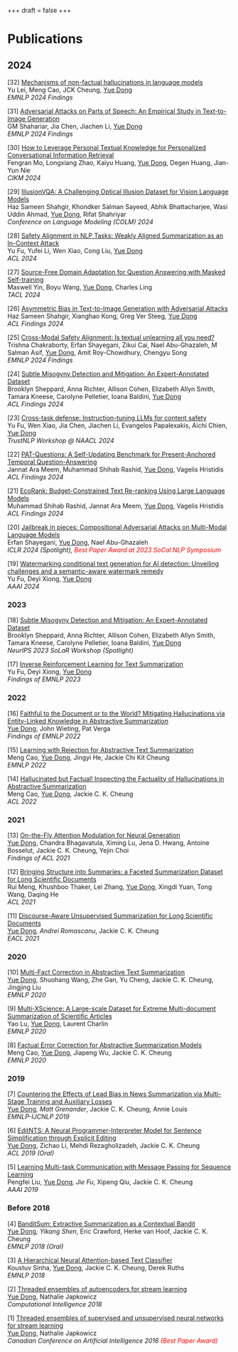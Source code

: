 +++
draft = false
+++

# Publications

## 2024

[32] [Mechanisms of non-factual hallucinations in language models](https://arxiv.org/abs/2403.18167)  
Yu Lei, Meng Cao, JCK Cheung, <u>Yue Dong</u>  
*EMNLP 2024 Findings*

[31] [Adversarial Attacks on Parts of Speech: An Empirical Study in Text-to-Image Generation](https://arxiv.org/abs/2409.15381)  
GM Shahariar, Jia Chen, Jiachen Li, <u>Yue Dong</u>  
*EMNLP 2024 Findings*

[30] [How to Leverage Personal Textual Knowledge for Personalized Conversational Information Retrieval](https://dl.acm.org/doi/abs/10.1145/3627673.3679939)  
Fengran Mo, Longxiang Zhao, Kaiyu Huang, <u>Yue Dong</u>, Degen Huang, Jian-Yun Nie  
*CIKM 2024*

[29] [IllusionVQA: A Challenging Optical Illusion Dataset for Vision Language Models](https://arxiv.org/abs/2403.15952)  
Haz Sameen Shahgir, Khondker Salman Sayeed, Abhik Bhattacharjee, Wasi Uddin Ahmad, <u>Yue Dong</u>, Rifat Shahriyar  
*Conference on Language Modeling (COLM) 2024*

[28] [Safety Alignment in NLP Tasks: Weakly Aligned Summarization as an In-Context Attack](https://arxiv.org/abs/2312.06924)  
Yu Fu, Yufei Li, Wen Xiao, Cong Liu, <u>Yue Dong</u>  
*ACL 2024*

[27] [Source-Free Domain Adaptation for Question Answering with Masked Self-training](https://arxiv.org/abs/2212.09563)  
Maxwell Yin, Boyu Wang, <u>Yue Dong</u>, Charles Ling  
*TACL 2024*

[26] [Asymmetric Bias in Text-to-Image Generation with Adversarial Attacks](https://arxiv.org/abs/2312.14440)  
Haz Sameen Shahgir, Xianghao Kong, Greg Ver Steeg, <u>Yue Dong</u>  
*ACL Findings 2024*

[25] [Cross-Modal Safety Alignment: Is textual unlearning all you need?](https://arxiv.org/abs/2406.02575)  
Trishna Chakraborty, Erfan Shayegani, Zikui Cai, Nael Abu-Ghazaleh, M Salman Asif, <u>Yue Dong</u>, Amit Roy-Chowdhury, Chengyu Song  
*EMNLP 2024 Findings*

[24] [Subtle Misogyny Detection and Mitigation: An Expert-Annotated Dataset](https://arxiv.org/abs/2311.09443)  
Brooklyn Sheppard, Anna Richter, Allison Cohen, Elizabeth Allyn Smith, Tamara Kneese, Carolyne Pelletier, Ioana Baldini, <u>Yue Dong</u>  
*ACL Findings 2024*

[23] [Cross-task defense: Instruction-tuning LLMs for content safety](https://arxiv.org/abs/2312.06924)  
Yu Fu, Wen Xiao, Jia Chen, Jiachen Li, Evangelos Papalexakis, Aichi Chien, <u>Yue Dong</u>  
*TrustNLP Workshop @ NAACL 2024*

[22] [PAT-Questions: A Self-Updating Benchmark for Present-Anchored Temporal Question-Answering](https://arxiv.org/abs/2402.11034)  
Jannat Ara Meem, Muhammad Shihab Rashid, <u>Yue Dong</u>, Vagelis Hristidis  
*ACL Findings 2024*

[21] [EcoRank: Budget-Constrained Text Re-ranking Using Large Language Models](https://arxiv.org/abs/2402.10866)  
Muhammad Shihab Rashid, Jannat Ara Meem, <u>Yue Dong</u>, Vagelis Hristidis  
*ACL Findings 2024*

[20] [Jailbreak in pieces: Compositional Adversarial Attacks on Multi-Modal Language Models](https://arxiv.org/abs/2401.12345)  
Erfan Shayegani, <u>Yue Dong</u>, Nael Abu-Ghazaleh  
*ICLR 2024 (Spotlight), <span style="color:red">Best Paper Award at 2023 SoCal NLP Symposium</span>*

[19] [Watermarking conditional text generation for AI detection: Unveiling challenges and a semantic-aware watermark remedy](https://arxiv.org/abs/2401.67890)  
Yu Fu, Deyi Xiong, <u>Yue Dong</u>  
*AAAI 2024*

### 2023
[18] [Subtle Misogyny Detection and Mitigation: An Expert-Annotated Dataset](#)  
Brooklyn Sheppard, Anna Richter, Allison Cohen, Elizabeth Allyn Smith, Tamara Kneese, Carolyne Pelletier, Ioana Baldini, <u>Yue Dong</u>  
*NeurIPS 2023 SoLaR Workshop (Spotlight)*

[17] [Inverse Reinforcement Learning for Text Summarization](#)  
Yu Fu, Deyi Xiong, <u>Yue Dong</u>  
*Findings of EMNLP 2023*

### 2022
[16] [Faithful to the Document or to the World? Mitigating Hallucinations via Entity-Linked Knowledge in Abstractive Summarization](#)  
<u>Yue Dong</u>, John Wieting, Pat Verga  
*Findings of EMNLP 2022*

[15] [Learning with Rejection for Abstractive Text Summarization](#)  
Meng Cao, <u>Yue Dong</u>, Jingyi He, Jackie Chi Kit Cheung  
*EMNLP 2022*

[14] [Hallucinated but Factual! Inspecting the Factuality of Hallucinations in Abstractive Summarization](#)  
Meng Cao, <u>Yue Dong</u>, Jackie C. K. Cheung  
*ACL 2022*

### 2021
[13] [On-the-Fly Attention Modulation for Neural Generation](#)  
<u>Yue Dong</u>, Chandra Bhagavatula, Ximing Lu, Jena D. Hwang, Antoine Bosselut, Jackie C. K. Cheung, Yejin Choi  
*Findings of ACL 2021*

[12] [Bringing Structure into Summaries: a Faceted Summarization Dataset for Long Scientific Documents](#)  
Rui Meng, Khushboo Thaker, Lei Zhang, <u>Yue Dong</u>, Xingdi Yuan, Tong Wang, Daqing He  
*ACL 2021*

[11] [Discourse-Aware Unsupervised Summarization for Long Scientific Documents](#)  
<u>Yue Dong</u>*, Andrei Romascanu*, Jackie C. K. Cheung  
*EACL 2021*

### 2020
[10] [Multi-Fact Correction in Abstractive Text Summarization](#)  
<u>Yue Dong</u>, Shuohang Wang, Zhe Gan, Yu Cheng, Jackie C. K. Cheung, Jingjing Liu  
*EMNLP 2020*

[9] [Multi-XScience: A Large-scale Dataset for Extreme Multi-document Summarization of Scientific Articles](#)  
Yao Lu, <u>Yue Dong</u>, Laurent Charlin  
*EMNLP 2020*

[8] [Factual Error Correction for Abstractive Summarization Models](#)  
Meng Cao, <u>Yue Dong</u>, Jiapeng Wu, Jackie C. K. Cheung  
*EMNLP 2020*

### 2019
[7] [Countering the Effects of Lead Bias in News Summarization via Multi-Stage Training and Auxiliary Losses](#)  
<u>Yue Dong</u>*, Matt Grenander*, Jackie C. K. Cheung, Annie Louis  
*EMNLP-IJCNLP 2019*

[6] [EditNTS: A Neural Programmer-Interpreter Model for Sentence Simplification through Explicit Editing](#)  
<u>Yue Dong</u>, Zichao Li, Mehdi Rezagholizadeh, Jackie C. K. Cheung  
*ACL 2019 (Oral)*

[5] [Learning Multi-task Communication with Message Passing for Sequence Learning](#)  
Pengfei Liu, <u>Yue Dong</u>*, Jie Fu*, Xipeng Qiu, Jackie C. K. Cheung  
*AAAI 2019*

### Before 2018
[4] [BanditSum: Extractive Summarization as a Contextual Bandit](#)  
<u>Yue Dong</u>*, Yikang Shen*, Eric Crawford, Herke van Hoof, Jackie C. K. Cheung  
*EMNLP 2018 (Oral)*

[3] [A Hierarchical Neural Attention-based Text Classifier](#)  
Koustuv Sinha, <u>Yue Dong</u>, Jackie C. K. Cheung, Derek Ruths  
*EMNLP 2018*

[2] [Threaded ensembles of autoencoders for stream learning](#)  
<u>Yue Dong</u>, Nathalie Japkowicz  
*Computational Intelligence 2018*

[1] [Threaded ensembles of supervised and unsupervised neural networks for stream learning](#)  
<u>Yue Dong</u>, Nathalie Japkowicz  
*Canadian Conference on Artificial Intelligence 2016 <span style="color:red">(Best Paper Award)</span>*

